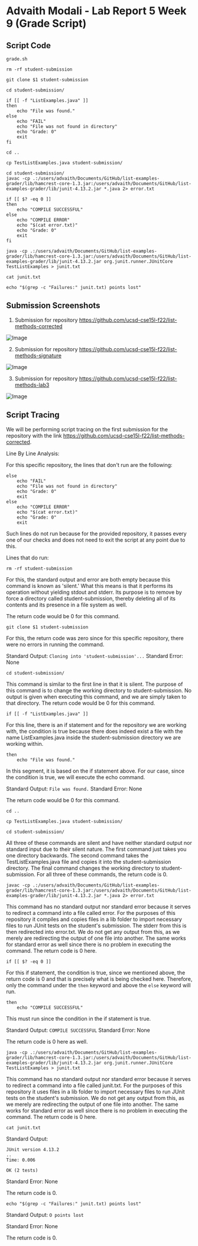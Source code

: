 # Advaith Modali - Lab Report 5 Week 9 (Grade Script)

## Script Code

`grade.sh`

```
rm -rf student-submission

git clone $1 student-submission

cd student-submission/

if [[ -f "ListExamples.java" ]] 
then
    echo "File was found."
else 
    echo "FAIL"
    echo "File was not found in directory"
    echo "Grade: 0"
    exit
fi

cd ..

cp TestListExamples.java student-submission/

cd student-submission/
javac -cp .:/users/advaith/Documents/GitHub/list-examples-grader/lib/hamcrest-core-1.3.jar:/users/advaith/Documents/GitHub/list-examples-grader/lib/junit-4.13.2.jar *.java 2> error.txt

if [[ $? -eq 0 ]]
then
    echo "COMPILE SUCCESSFUL"
else
    echo "COMPILE ERROR"
    echo "$(cat error.txt)"
    echo "Grade: 0"
    exit
fi

java -cp .:/users/advaith/Documents/GitHub/list-examples-grader/lib/hamcrest-core-1.3.jar:/users/advaith/Documents/GitHub/list-examples-grader/lib/junit-4.13.2.jar org.junit.runner.JUnitCore TestListExamples > junit.txt

cat junit.txt

echo "$(grep -c "Failures:" junit.txt) points lost"

```

## Submission Screenshots

1. Submission for repository https://github.com/ucsd-cse15l-f22/list-methods-corrected

![Image](submission2.png)


2. Submission for repository https://github.com/ucsd-cse15l-f22/list-methods-signature

![Image](submission1.png)

3. Submission for repository https://github.com/ucsd-cse15l-f22/list-methods-lab3

![Image](submission3.png)


## Script Tracing

We will be performing script tracing on the first submission for the repository with the link https://github.com/ucsd-cse15l-f22/list-methods-corrected.

Line By Line Analysis:

For this specific repository, the lines that don't run are the following:
```
else 
    echo "FAIL"
    echo "File was not found in directory"
    echo "Grade: 0"
    exit
else
    echo "COMPILE ERROR"
    echo "$(cat error.txt)"
    echo "Grade: 0"
    exit
```

Such lines do not run because for the provided repository, it passes every one of our checks and does not need to exit the script at any point due to this. 


Lines that do run: 

`rm -rf student-submission`

For this, the standard output and error are both empty because this command is known as 'silent.' What this means is that it performs its operation without yielding stdout and stderr. Its purpose is to remove by force a directory called student-submission, thereby deleting all of its contents and its presence in a file system as well. 

The return code would be 0 for this command. 

`git clone $1 student-submission`

For this, the return code was zero since for this specific repository, there were no errors in running the command.

Standard Output: `Cloning into 'student-submission'...`
Standard Error: None

`cd student-submission/`

This command is similar to the first line in that it is silent. The purpose of this command is to change the working directory to student-submission. No output is given when executing this command, and we are simply taken to that directory. The return code would be 0 for this command. 

`if [[ -f "ListExamples.java" ]]`

For this line, there is an if statement and for the repository we are working with, the condition is true because there does indeed exist a file with the name ListExamples.java inside the student-submission directory we are working within. 

```
then
    echo "File was found."
```

In this segment, it is based on the if statement above. For our case, since the condition is true, we will execute the echo command. 

Standard Output: `File was found.`
Standard Error: None

The return code would be 0 for this command. 

```
cd ..

cp TestListExamples.java student-submission/

cd student-submission/

```

All three of these commands are silent and have neither standard output nor standard input due to their silent nature. The first command just takes you one directory backwards. The second command takes the TestListExamples.java file and copies it into the student-submission directory. The final command changes the working directory to student-submission. For all three of these commands, the return code is 0.

`javac -cp .:/users/advaith/Documents/GitHub/list-examples-grader/lib/hamcrest-core-1.3.jar:/users/advaith/Documents/GitHub/list-examples-grader/lib/junit-4.13.2.jar *.java 2> error.txt`

This command has no standard output nor standard error because it serves to redirect a command into a file called error. For the purposes of this repository it compiles and copies files in a lib folder to import necessary files to run JUnit tests on the student's submission. The stderr from this is then redirected into error.txt. We do not get any output from this, as we merely are redirecting the output of one file into another. The same works for standard error as well since there is no problem in executing the command. The return code is 0 here. 

`if [[ $? -eq 0 ]]`

For this if statement, the condition is true, since we mentioned above, the return code is 0 and that is precisely what is being checked here. Therefore, only the command under the `then` keyword and above the `else` keyword will run. 

```
then
    echo "COMPILE SUCCESSFUL"
```

This must run since the condition in the if statement is true. 

Standard Output: `COMPILE SUCCESSFUL`
Standard Error: None

The return code is 0 here as well. 

`java -cp .:/users/advaith/Documents/GitHub/list-examples-grader/lib/hamcrest-core-1.3.jar:/users/advaith/Documents/GitHub/list-examples-grader/lib/junit-4.13.2.jar org.junit.runner.JUnitCore TestListExamples > junit.txt`

This command has no standard output nor standard error because it serves to redirect a command into a file called junit.txt. For the purposes of this repository it uses files in a lib folder to import necessary files to run JUnit tests on the student's submission. We do not get any output from this, as we merely are redirecting the output of one file into another. The same works for standard error as well since there is no problem in executing the command. The return code is 0 here. 

`cat junit.txt`

Standard Output:
```
JUnit version 4.13.2
..
Time: 0.006

OK (2 tests)
```
Standard Error: None

The return code is 0.

`echo "$(grep -c "Failures:" junit.txt) points lost"`

Standard Output: `O points lost`

Standard Error: None

The return code is 0.





